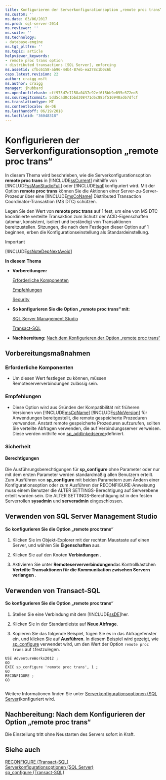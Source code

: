 ```yaml
---
title: Konfigurieren der Serverkonfigurationsoption „remote proc trans“ | Microsoft-Dokumentation
ms.custom: ''
ms.date: 03/06/2017
ms.prod: sql-server-2014
ms.reviewer: ''
ms.suite: ''
ms.technology:
- database-engine
ms.tgt_pltfrm: ''
ms.topic: article
helpviewer_keywords:
- remote proc trans option
- distributed transactions [SQL Server], enforcing
ms.assetid: cfbc6158-ab96-44b4-87eb-ea278c1b0c6b
caps.latest.revision: 22
author: craigg-msft
ms.author: craigg
manager: jhubbard
ms.openlocfilehash: cff975d7e7158a0437c92ef6f5bb9e095e372ed5
ms.sourcegitcommit: 5dd5cad0c1bbd308471d6c885f516948ad67dfcf
ms.translationtype: MT
ms.contentlocale: de-DE
ms.lasthandoff: 06/19/2018
ms.locfileid: "36048318"
---
```

# <a name="configure-the-remote-proc-trans-server-configuration-option"></a>Konfigurieren der Serverkonfigurationsoption „remote proc trans“
  In diesem Thema wird beschrieben, wie die Serverkonfigurationsoption **remote proc trans** in [!INCLUDE[ssCurrent](../../includes/sscurrent-md.md)] mithilfe von [!INCLUDE[ssManStudioFull](../../includes/ssmanstudiofull-md.md)] oder [!INCLUDE[tsql](../../includes/tsql-md.md)]konfiguriert wird. Mit der Option **remote proc trans** können Sie die Aktionen einer Server-zu-Server-Prozedur über eine [!INCLUDE[msCoName](../../includes/msconame-md.md)] Distributed Transaction Coordinator-Transaktion (MS DTC) schützen.  
  
 Legen Sie den Wert von **remote proc trans** auf 1 fest, um eine von MS DTC koordinierte verteilte Transaktion zum Schutz der ACID-Eigenschaften (atomar, konsistent, isoliert und beständig) von Transaktionen bereitzustellen. Sitzungen, die nach dem Festlegen dieser Option auf 1 beginnen, erben die Konfigurationseinstellung als Standardeinstellung.  
  
> [!IMPORTANT]  
>  [!INCLUDE[ssNoteDepNextAvoid](../../includes/ssnotedepnextavoid-md.md)]  
  
 **In diesem Thema**  
  
-   **Vorbereitungen:**  
  
     [Erforderliche Komponenten](#Prerequisites)  
  
     [Empfehlungen](#Recommendations)  
  
     [Security](#Security)  
  
-   **So konfigurieren Sie die Option „remote proc trans“ mit:**  
  
     [SQL Server Management Studio](#SSMSProcedure)  
  
     [Transact-SQL](#TsqlProcedure)  
  
-   **Nachbereitung:**  [Nach dem Konfigurieren der Option „remote proc trans“](#FollowUp)  
  
##  <a name="BeforeYouBegin"></a> Vorbereitungsmaßnahmen  
  
###  <a name="Prerequisites"></a> Erforderliche Komponenten  
  
-   Um diesen Wert festlegen zu können, müssen Remoteserververbindungen zulässig sein.  
  
###  <a name="Recommendations"></a> Empfehlungen  
  
-   Diese Option wird aus Gründen der Kompatibilität mit früheren Versionen von [!INCLUDE[msCoName](../../includes/msconame-md.md)] [!INCLUDE[ssNoVersion](../../includes/ssnoversion-md.md)] für Anwendungen bereitgestellt, die remote gespeicherte Prozeduren verwenden. Anstatt remote gespeicherte Prozeduren aufzurufen, sollten Sie verteilte Abfragen verwenden, die auf Verbindungsserver verweisen. Diese werden mithilfe von [sp_addlinkedserver](/sql/relational-databases/system-stored-procedures/sp-addlinkedserver-transact-sql)definiert.  
  
###  <a name="Security"></a> Sicherheit  
  
####  <a name="Permissions"></a> Berechtigungen  
 Die Ausführungsberechtigungen für **sp_configure** ohne Parameter oder nur mit dem ersten Parameter werden standardmäßig allen Benutzern erteilt. Zum Ausführen von **sp_configure** mit beiden Parametern zum Ändern einer Konfigurationsoption oder zum Ausführen der RECONFIGURE-Anweisung muss einem Benutzer die ALTER SETTINGS-Berechtigung auf Serverebene erteilt worden sein. Die ALTER SETTINGS-Berechtigung ist in den festen Serverrollen **sysadmin** und **serveradmin** eingeschlossen.  
  
##  <a name="SSMSProcedure"></a> Verwenden von SQL Server Management Studio  
  
#### <a name="to-configure-the-remote-proc-trans-option"></a>So konfigurieren Sie die Option „remote proc trans“  
  
1.  Klicken Sie im Objekt-Explorer mit der rechten Maustaste auf einen Server, und wählen Sie **Eigenschaften** aus.  
  
2.  Klicken Sie auf den Knoten **Verbindungen** .  
  
3.  Aktivieren Sie unter **Remoteserververbindungen**das Kontrollkästchen **Verteilte Transaktionen für die Kommunikation zwischen Servern verlangen** .  
  
##  <a name="TsqlProcedure"></a> Verwenden von Transact-SQL  
  
#### <a name="to-configure-the-remote-proc-trans-option"></a>So konfigurieren Sie die Option „remote proc trans“  
  
1.  Stellen Sie eine Verbindung mit dem [!INCLUDE[ssDE](../../includes/ssde-md.md)]her.  
  
2.  Klicken Sie in der Standardleiste auf **Neue Abfrage**.  
  
3.  Kopieren Sie das folgende Beispiel, fügen Sie es in das Abfragefenster ein, und klicken Sie auf **Ausführen**. In diesem Beispiel wird gezeigt, wie [sp_configure](/sql/relational-databases/system-stored-procedures/sp-configure-transact-sql) verwendet wird, um den Wert der Option `remote proc trans` auf `1`festzulegen.  
  
```tsql  
USE AdventureWorks2012 ;  
GO  
EXEC sp_configure 'remote proc trans', 1 ;  
GO  
RECONFIGURE ;  
GO  
  
```  
  
 Weitere Informationen finden Sie unter [Serverkonfigurationsoptionen &#40;SQL Server&#41;](server-configuration-options-sql-server.md)konfiguriert wird.  
  
##  <a name="FollowUp"></a> Nachbereitung: Nach dem Konfigurieren der Option „remote proc trans“  
 Die Einstellung tritt ohne Neustarten des Servers sofort in Kraft.  
  
## <a name="see-also"></a>Siehe auch  
 [RECONFIGURE &#40;Transact-SQL&#41;](/sql/t-sql/language-elements/reconfigure-transact-sql)   
 [Serverkonfigurationsoptionen &#40;SQL Server&#41;](server-configuration-options-sql-server.md)   
 [sp_configure &#40;Transact-SQL&#41;](/sql/relational-databases/system-stored-procedures/sp-configure-transact-sql)  
  
  
